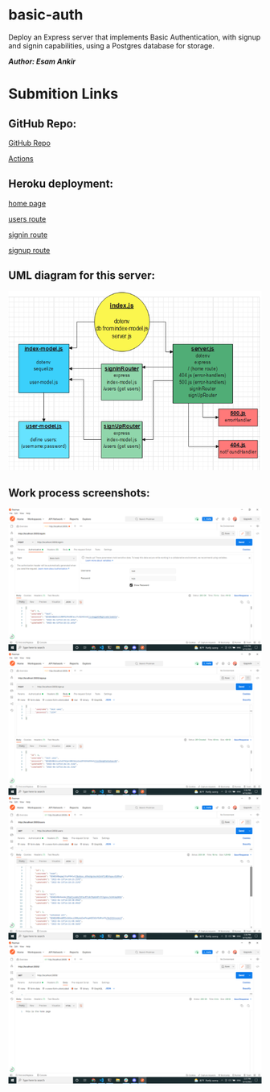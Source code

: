 # basic-auth
Deploy an Express server that implements Basic Authentication, with signup and signin capabilities, using a Postgres database for storage.

***Author: Esam Ankir***

# Submition Links

## GitHub Repo:

[GitHub Repo](https://github.com/Esam-Ankir/basic-auth) 


[Actions](https://github.com/Esam-Ankir/basic-auth/actions/new)

## Heroku deployment:

[home page](https://basic-server-authentication.herokuapp.com/)


[users route](https://basic-server-authentication.herokuapp.com/users)


[signin route](https://basic-server-authentication.herokuapp.com/signin) 


[signup route](https://basic-server-authentication.herokuapp.com/signup)


## UML diagram for this server:

![img](./assets/UML(auth).PNG)

## Work process screenshots:

![img](./assets/Screenshot%20(169).png)
![img](./assets/Screenshot%20(170).png)
![img](./assets/Screenshot%20(171).png)
![img](./assets/Screenshot%20(172).png)

